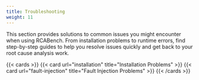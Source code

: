 ```yaml
---
title: Troubleshooting
weight: 11
---
```


This section provides solutions to common issues you might encounter when using RCABench. From installation problems to runtime errors, find step-by-step guides to help you resolve issues quickly and get back to your root cause analysis work.

{{< cards >}}
{{< card url="installation" title="Installation Problems" >}}
{{< card url="fault-injection" title="Fault Injection Problems" >}}
{{< /cards >}}
